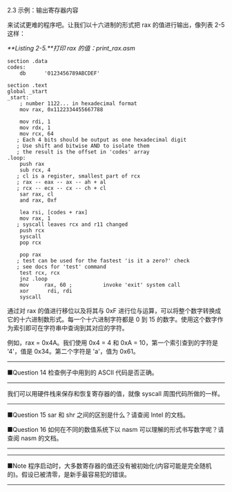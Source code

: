 2.3 示例：输出寄存器内容

来试试更难的程序吧。让我们以十六进制的形式把 rax 的值进行输出，像列表 2-5 这样：

_**Listing 2-5.**打印 rax 的值：print\_rax.asm_

```
section .data
codes:
    db      '0123456789ABCDEF'

section .text
global _start
_start:
    ; number 1122... in hexadecimal format
    mov rax, 0x1122334455667788

    mov rdi, 1
    mov rdx, 1
    mov rcx, 64
   ; Each 4 bits should be output as one hexadecimal digit
   ; Use shift and bitwise AND to isolate them
   ; the result is the offset in 'codes' array
.loop:
    push rax
    sub rcx, 4
   ; cl is a register, smallest part of rcx
   ; rax -- eax -- ax -- ah + al
   ; rcx -- ecx -- cx -- ch + cl
    sar rax, cl
    and rax, 0xf

    lea rsi, [codes + rax]
    mov rax, 1
   ; syscall leaves rcx and r11 changed
    push rcx
    syscall
    pop rcx

    pop rax
   ; test can be used for the fastest 'is it a zero?' check
   ; see docs for 'test' command
    test rcx, rcx
    jnz .loop
    mov     rax, 60 ;          invoke 'exit' system call
    xor      rdi, rdi
    syscall
```

通过对 rax 的值进行移位以及将其与 0xF 进行位与运算，可以将整个数字转换成它的十六进制数形式。每一个十六进制字符都是 0 到 15 的数字。使用这个数字作为索引即可在字符串中查询到其对应的字符。

例如，rax = 0x4A。我们使用 0x4 = 4 和 0xA = 10，第一个索引查到的字符是 '4'，值是 0x34。第二个字符是 'a'，值为 0x61。

---

 ■Question 14 检查例子中用到的 ASCII 代码是否正确。

---

我们可以用硬件栈来保存和恢复寄存器的值，就像 syscall 周围代码所做的一样。

---

■Question 15 sar 和 shr 之间的区别是什么？请查阅 Intel 的文档。

■Question 16 如何在不同的数值系统下以 nasm 可以理解的形式书写数字呢？请查阅 nasm 的文档。

---

---

■Note 程序启动时，大多数寄存器的值还没有被初始化\(内容可能是完全随机的\)。假设已被清零，是新手最容易犯的错误。

---



